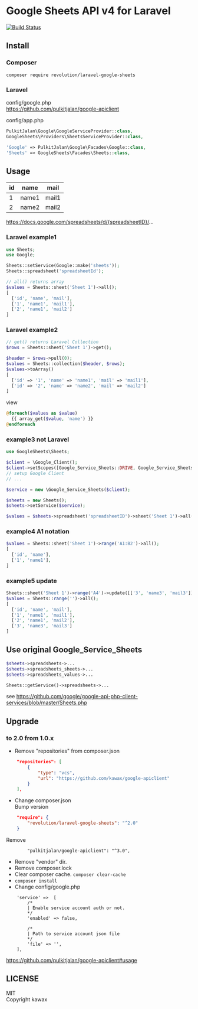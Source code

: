 # Google Sheets API v4 for Laravel

[![Build Status](https://travis-ci.org/kawax/laravel-google-sheets.svg?branch=master)](https://travis-ci.org/kawax/laravel-google-sheets)

## Install

### Composer
```
composer require revolution/laravel-google-sheets
```

### Laravel
config/google.php  
https://github.com/pulkitjalan/google-apiclient

config/app.php  
```php
PulkitJalan\Google\GoogleServiceProvider::class,
GoogleSheets\Providers\SheetsServiceProvider::class,
```

```php
'Google' => PulkitJalan\Google\Facades\Google::class,
'Sheets' => GoogleSheets\Facades\Sheets::class,
```

## Usage

|id|name|mail|
|---|---|---|
|1|name1|mail1|
|2|name2|mail2|

https://docs.google.com/spreadsheets/d/{spreadsheetID}/...

### Laravel example1
```php
use Sheets;
use Google;

Sheets::setService(Google::make('sheets'));
Sheets::spreadsheet('spreadsheetId');

// all() returns array
$values = Sheets::sheet('Sheet 1')->all();
[
  ['id', 'name', 'mail'],
  ['1', 'name1', 'mail1'],
  ['2', 'name1', 'mail2']
]
```

### Laravel example2
```php
// get() returns Laravel Collection
$rows = Sheets::sheet('Sheet 1')->get();

$header = $rows->pull(0);
$values = Sheets::collection($header, $rows);
$values->toArray()
[
  ['id' => '1', 'name' => 'name1', 'mail' => 'mail1'],
  ['id' => '2', 'name' => 'name2', 'mail' => 'mail2']
]

```
view
```php
@foreach($values as $value)
  {{ array_get($value, 'name') }}
@endforeach
```

### example3 not Laravel
```php
use GoogleSheets\Sheets;

$client = \Google_Client();
$client->setScopes([Google_Service_Sheets::DRIVE, Google_Service_Sheets::SPREADSHEETS]);
// setup Google Client
// ...

$service = new \Google_Service_Sheets($client);

$sheets = new Sheets();
$sheets->setService($service);

$values = $sheets->spreadsheet('spreadsheetID')->sheet('Sheet 1')->all();
```

### example4 A1 notation
```php
$values = Sheets::sheet('Sheet 1')->range('A1:B2')->all();
[
  ['id', 'name'],
  ['1', 'name1'],
]
```

### example5 update
```php
Sheets::sheet('Sheet 1')->range('A4')->update([['3', 'name3', 'mail3']]);
$values = Sheets::range('')->all();
[
  ['id', 'name', 'mail'],
  ['1', 'name1', 'mail1'],
  ['2', 'name1', 'mail2'],
  ['3', 'name3', 'mail3']
]
```

## Use original Google_Service_Sheets
```php
$sheets->spreadsheets->...
$sheets->spreadsheets_sheets->...
$sheets->spreadsheets_values->...

Sheets::getService()->spreadsheets->...

```
see https://github.com/google/google-api-php-client-services/blob/master/Sheets.php

## Upgrade

### to 2.0 from 1.0.x
- Remove "repositories" from composer.json
```json
    "repositories": [
        {
            "type": "vcs",
            "url": "https://github.com/kawax/google-apiclient"
        }
    ],
```
- Change composer.json  
Bump version
```json
    "require": {
        "revolution/laravel-google-sheets": "^2.0"
    }
```
Remove
```
        "pulkitjalan/google-apiclient": "^3.0",
```
- Remove "vendor" dir.
- Remove composer.lock
- Clear composer cache. `composer clear-cache`
- `composer install`
- Change config/google.php  
```
    'service' =>  [
        /*
        | Enable service account auth or not.
        */
        'enabled' => false,

        /*
        | Path to service account json file
        */
        'file' => '',
    ],
```
https://github.com/pulkitjalan/google-apiclient#usage

## LICENSE
MIT  
Copyright kawax

